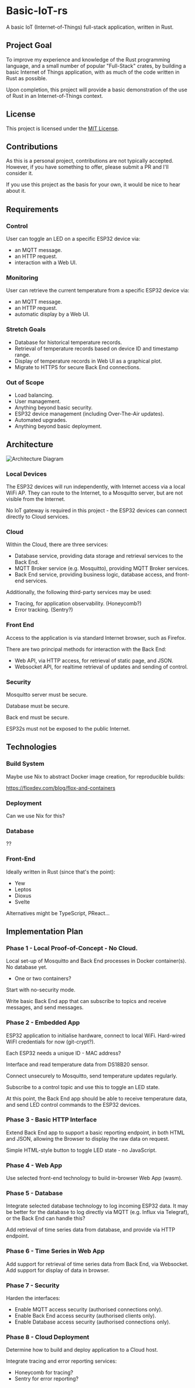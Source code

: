 # Basic-IoT-rs

A basic IoT (Internet-of-Things) full-stack application, written in Rust.

## Project Goal

To improve my experience and knowledge of the Rust programming language,
and a small number of popular "Full-Stack" crates, by building a basic Internet of Things
application, with as much of the code written in Rust as possible.

Upon completion, this project will provide a basic demonstration of the use of
Rust in an Internet-of-Things context.

## License

This project is licensed under the [MIT License](LICENSE.md).

## Contributions

As this is a personal project, contributions are not typically accepted.
However, if you have something to offer, please submit a PR and I'll consider it.

If you use this project as the basis for your own, it would be nice to hear about it.

## Requirements

### Control

User can toggle an LED on a specific ESP32 device via:

 * an MQTT message.
 * an HTTP request.
 * interaction with a Web UI.

### Monitoring

User can retrieve the current temperature from a specific ESP32 device via:

 * an MQTT message.
 * an HTTP request.
 * automatic display by a Web UI.

### Stretch Goals

 * Database for historical temperature records.
 * Retrieval of temperature records based on device ID and timestamp range.
 * Display of temperature records in Web UI as a graphical plot.
 * Migrate to HTTPS for secure Back End connections.

### Out of Scope

 * Load balancing.
 * User management.
 * Anything beyond basic security.
 * ESP32 device management (including Over-The-Air updates).
 * Automated upgrades.
 * Anything beyond basic deployment.

## Architecture

![Architecture Diagram](docs/iot-rs-architecture_20230521.png)

### Local Devices

The ESP32 devices will run independently, with Internet access via a local WiFi AP.
They can route to the Internet, to a Mosquitto server, but are not visible from the Internet.

No IoT gateway is required in this project - the ESP32 devices can connect directly to Cloud services.

### Cloud

Within the Cloud, there are three services:

 * Database service, providing data storage and retrieval services to the Back End.
 * MQTT Broker service (e.g. Mosquitto), providing MQTT Broker services.
 * Back End service, providing business logic, database access, and front-end services.

Additionally, the following third-party services may be used:

 * Tracing, for application observability. (Honeycomb?)
 * Error tracking. (Sentry?)

### Front End

Access to the application is via standard Internet browser, such as Firefox.

There are two principal methods for interaction with the Back End:

 * Web API, via HTTP access, for retrieval of static page, and JSON.
 * Websocket API, for realtime retrieval of updates and sending of control. 

### Security

Mosquitto server must be secure.

Database must be secure.

Back end must be secure.

ESP32s must not be exposed to the public Internet.

## Technologies

### Build System

Maybe use Nix to abstract Docker image creation, for reproducible builds:

https://floxdev.com/blog/flox-and-containers

### Deployment

Can we use Nix for this?

### Database

??

### Front-End

Ideally written in Rust (since that's the point):

 * Yew
 * Leptos
 * Dioxus
 * Svelte

Alternatives might be TypeScript, PReact...

## Implementation Plan

### Phase 1 - Local Proof-of-Concept - No Cloud.

Local set-up of Mosquitto and Back End processes in Docker container(s). No database yet.

 * One or two containers?

Start with no-security mode.

Write basic Back End app that can subscribe to topics and receive messages, and send messages.

### Phase 2 - Embedded App

ESP32 application to initialise hardware, connect to local WiFi. Hard-wired WiFI credentials for now (git-crypt?).

Each ESP32 needs a unique ID - MAC address?

Interface and read temperature data from DS18B20 sensor.

Connect unsecurely to Mosquitto, send temperature updates regularly.

Subscribe to a control topic and use this to toggle an LED state.

At this point, the Back End app should be able to receive temperature data, and send LED control commands to the ESP32 devices.

### Phase 3 - Basic HTTP Interface

Extend Back End app to support a basic reporting endpoint, in both HTML and JSON,
allowing the Browser to display the raw data on request.

Simple HTML-style button to toggle LED state - no JavaScript.

### Phase 4 - Web App

Use selected front-end technology to build in-browser Web App (wasm).

### Phase 5 - Database

Integrate selected database technology to log incoming ESP32 data.
It may be better for the database to log directly via MQTT (e.g. Influx via Telegraf),
or the Back End can handle this?

Add retrieval of time series data from database, and provide via HTTP endpoint.

### Phase 6 - Time Series in Web App

Add support for retrieval of time series data from Back End, via Websocket.
Add support for display of data in browser.

### Phase 7 - Security

Harden the interfaces:

 * Enable MQTT access security (authorised connections only).
 * Enable Back End access security (authorised clients only).
 * Enable Database access security (authorised connections only).

### Phase 8 - Cloud Deployment

Determine how to build and deploy application to a Cloud host.

Integrate tracing and error reporting services:

 * Honeycomb for tracing?
 * Sentry for error reporting?
